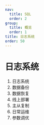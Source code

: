```yaml
---
nav:
  title: SQL
  order: 2
group:
  title: 概览
  order: 1
title: 日志系统
order: 50
---
```


# 日志系统

1. 日志系统
2. 数据备份
3. 数据恢复
4. 线上部署
5. 主从复制
6. 日常运维
7. 参数调优
